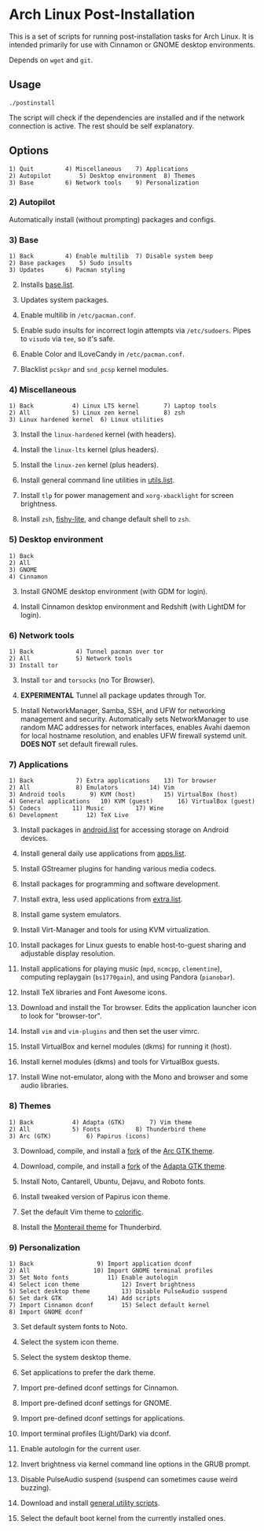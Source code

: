 # Arch Linux Post-Installation

This is a set of scripts for running post-installation tasks for Arch Linux. It
is intended primarily for use with Cinnamon or GNOME desktop environments.

Depends on `wget` and `git`.

## Usage
```
./postinstall
```

The script will check if the dependencies are installed and if the network
connection is active. The rest should be self explanatory.


## Options
```
1) Quit			4) Miscellaneous	7) Applications
2) Autopilot		5) Desktop environment	8) Themes
3) Base			6) Network tools	9) Personalization
```

### 2) Autopilot

Automatically install (without prompting) packages and configs.

### 3) Base
```
1) Back			4) Enable multilib	7) Disable system beep
2) Base packages	5) Sudo insults
3) Updates		6) Pacman styling
```

2) Installs [base.list](packages/base.list).

3) Updates system packages.

4) Enable multilib in `/etc/pacman.conf`.

5) Enable sudo insults for incorrect login attempts via `/etc/sudoers`. Pipes
   to `visudo` via `tee`, so it's safe.

6) Enable Color and ILoveCandy in `/etc/pacman.conf`.

7) Blacklist `pcskpr` and `snd_pcsp` kernel modules.

### 4) Miscellaneous
```
1) Back			  4) Linux LTS kernel	    7) Laptop tools
2) All			  5) Linux zen kernel	    8) zsh
3) Linux hardened kernel  6) Linux utilities
```

3) Install the `linux-hardened` kernel (with headers).

4) Install the `linux-lts` kernel (plus headers).

5) Install the `linux-zen` kernel (plus headers).

6) Install general command line utilities in [utils.list](packages/utils.list).

7) Install `tlp` for power management and `xorg-xbacklight` for screen
   brightness.

8) Install `zsh`, [fishy-lite](https://github.com/sudorook/fishy-lite), and
   change default shell to `zsh`.

### 5) Desktop environment
```
1) Back
2) All
3) GNOME
4) Cinnamon
```

3) Install GNOME desktop environment (with GDM for login).

4) Install Cinnamon desktop environment and Redshift (with LightDM for login).

### 6) Network tools
```
1) Back			   4) Tunnel pacman over tor
2) All			   5) Network tools
3) Install tor
```

3) Install `tor` and `torsocks` (no Tor Browser).

4) **EXPERIMENTAL** Tunnel all package updates through Tor.

5) Install NetworkManager, Samba, SSH, and UFW for networking management and
   security. Automatically sets NetworkManager to use random MAC addresses for
   network interfaces, enables Avahi daemon for local hostname resolution, and
   enables UFW firewall systemd unit. **DOES NOT** set default firewall rules.

### 7) Applications
```
1) Back			   7) Extra applications    13) Tor browser
2) All			   8) Emulators		    14) Vim
3) Android tools	   9) KVM (host)	    15) VirtualBox (host)
4) General applications	  10) KVM (guest)	    16) VirtualBox (guest)
5) Codecs		  11) Music		    17) Wine
6) Development		  12) TeX Live
```

3) Install packages in [android.list](packages/android.list) for accessing
   storage on Android devices.

4) Install general daily use applications from [apps.list](packages/apps.list).

5) Install GStreamer plugins for handing various media codecs.

6) Install packages for programming and software development.

7) Install extra, less used applications from [extra.list](packages/extra.list).

8) Install game system emulators.

9) Install Virt-Manager and tools for using KVM virtualization.

10) Install packages for Linux guests to enable host-to-guest sharing and
    adjustable display resolution.

11) Install applications for playing music (`mpd`, `ncmcpp`, `clementine`),
    computing replaygain (`bs1770gain`), and using Pandora (`pianobar`).

12) Install TeX libraries and Font Awesome icons.

13) Download and install the Tor browser. Edits the application launcher icon
    to look for "browser-tor".

14) Install `vim` and `vim-plugins` and then set the user vimrc.

15) Install VirtualBox and kernel modules (dkms) for running it (host).

16) Install kernel modules (dkms) and tools for VirtualBox guests.

17) Install Wine not-emulator, along with the Mono and browser and some audio
    libraries.

### 8) Themes
```
1) Back		      4) Adapta (GTK)	    7) Vim theme
2) All		      5) Fonts		    8) Thunderbird theme
3) Arc (GTK)	      6) Papirus (icons)
```

3) Download, compile, and install a [fork](https://github.com/sudorook/arc-theme)
   of the [Arc GTK theme](https://github.com/horst3180/arc-theme).

4) Download, compile, and install a [fork](https://github.com/sudorook/adapta-gtk-theme)
   of the [Adapta GTK theme](https://github.com/adapta-project/adapta-gtk-theme).

5) Install Noto, Cantarell, Ubuntu, Dejavu, and Roboto fonts.

6) Install tweaked version of Papirus icon theme.

7) Set the default Vim theme to [colorific](https://github.com/sudorook/colorific.vim).

8) Install the [Monterail theme](https://github.com/spymastermatt/thunderbird-monterail)
   for Thunderbird.

### 9) Personalization
```
1) Back				     9) Import application dconf
2) All				    10) Import GNOME terminal profiles
3) Set Noto fonts		    11) Enable autologin
4) Select icon theme		    12) Invert brightness
5) Select desktop theme		    13) Disable PulseAudio suspend
6) Set dark GTK			    14) Add scripts
7) Import Cinnamon dconf	    15) Select default kernel
8) Import GNOME dconf
```

3) Set default system fonts to Noto.

4) Select the system icon theme.

5) Select the system desktop theme.

6) Set applications to prefer the dark theme.

7) Import pre-defined dconf settings for Cinnamon.

8) Import pre-defined dconf settings for GNOME.

9) Import pre-defined dconf settings for applications.

10) Import terminal profiles (Light/Dark) via dconf.

11) Enable autologin for the current user.

12) Invert brightness via kernel command line options in the GRUB prompt.

13) Disable PulseAudio suspend (suspend can sometimes cause weird buzzing).

14) Download and install [general utility scripts](https://github.com/sudorook/misc-scripts).

15) Select the default boot kernel from the currently installed ones.
